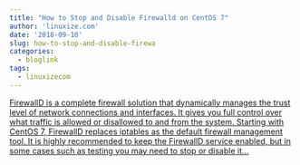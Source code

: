 ```yaml
---
title: "How to Stop and Disable Firewalld on CentOS 7"
author: 'linuxize.com'
date: '2018-09-10'
slug: how-to-stop-and-disable-firewa
categories:
  - bloglink
tags:
  - linuxizecom
---
```


[FirewallD is a complete firewall solution that dynamically manages the trust level of network connections and interfaces. It gives you full control over what traffic is allowed or disallowed to and from the system. Starting with CentOS 7, FirewallD replaces iptables as the default firewall management tool. It is highly recommended to keep the FirewallD service enabled, but in some cases such as testing you may need to stop or disable it...<click to read more>](https://linuxize.com/post/how-to-stop-and-disable-firewalld-on-centos-7/)

